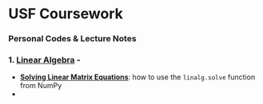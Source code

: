 # USF Coursework

### Personal Codes & Lecture Notes

### 1. [Linear Algebra](https://github.com/t2liu/usf_personal/tree/master/linearalgebra) -
- **[Solving Linear Matrix Equations](https://github.com/t2liu/usf_personal/blob/master/linearalgebra/linalg.solve.pys)**: how to use the `linalg.solve` function from NumPy
-